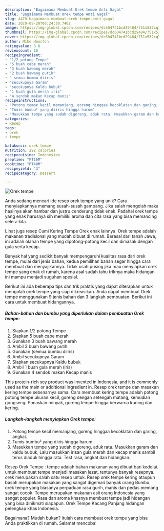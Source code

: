 ```yaml
---
description: "Bagaimana Membuat Orek tempe Anti Gagal"
title: "Bagaimana Membuat Orek tempe Anti Gagal"
slug: 4470-bagaimana-membuat-orek-tempe-anti-gagal
date: 2020-08-20T06:24:30.746Z
image: https://img-global.cpcdn.com/recipes/dc604741bcd29484/751x532cq70/orek-tempe-foto-resep-utama.jpg
thumbnail: https://img-global.cpcdn.com/recipes/dc604741bcd29484/751x532cq70/orek-tempe-foto-resep-utama.jpg
cover: https://img-global.cpcdn.com/recipes/dc604741bcd29484/751x532cq70/orek-tempe-foto-resep-utama.jpg
author: Mike Houston
ratingvalue: 3.8
reviewcount: 10
recipeingredient:
- "1/2 potong Tempe"
- "5 buah cabe merah"
- "3 buah bawang merah"
- "2 buah bawang putih"
- " semua bumbu diiris"
- "secukupnya Garam"
- "secukupnya Kaldu bubuk"
- "1 buah gula merah iris"
- "4 sendok makan Kecap manis"
recipeinstructions:
- "Potong tempe kecil memanjang, goreng hinggaa kecoklatan dan garing, angkat."
- "Tumis bumbu² yang diiris hingga harum"
- "Masukkan tempe yang sudah digoreng, aduk rata. Masukkan garam dan kaldu bubuk, Lalu masukkan irisan gula merah dan kecap manis sambil terus diaduk hingga rata. Test rasa, angkat dan hidangkan."
categories:
- Resep
tags:
- orek
- tempe

katakunci: orek tempe 
nutrition: 292 calories
recipecuisine: Indonesian
preptime: "PT16M"
cooktime: "PT48M"
recipeyield: "3"
recipecategory: Dessert

---
```



![Orek tempe](https://img-global.cpcdn.com/recipes/dc604741bcd29484/751x532cq70/orek-tempe-foto-resep-utama.jpg)

Anda sedang mencari ide resep orek tempe yang unik? Cara menyiapkannya memang susah-susah gampang. Jika salah mengolah maka hasilnya akan hambar dan justru cenderung tidak enak. Padahal orek tempe yang enak harusnya sih memiliki aroma dan cita rasa yang bisa memancing selera kita.

Lihat juga resep Cumi Kering Tempe Orek enak lainnya. Orek tempe adalah makanan tradisional yang mudah dibuat di rumah. Berasal dari tanah Jawa, ini adalah olahan tempe yang dipotong-potong kecil dan dimasak dengan gula serta kecap.

Banyak hal yang sedikit banyak mempengaruhi kualitas rasa dari orek tempe, mulai dari jenis bahan, kedua pemilihan bahan segar hingga cara membuat dan menyajikannya. Tidak usah pusing jika mau menyiapkan orek tempe yang enak di rumah, karena asal sudah tahu triknya maka hidangan ini mampu menjadi suguhan spesial.


Berikut ini ada beberapa tips dan trik praktis yang dapat diterapkan untuk mengolah orek tempe yang siap dikreasikan. Anda dapat membuat Orek tempe menggunakan 9 jenis bahan dan 3 langkah pembuatan. Berikut ini cara untuk membuat hidangannya.

<!--inarticleads1-->

##### Bahan-bahan dan bumbu yang diperlukan dalam pembuatan Orek tempe:

1. Siapkan 1/2 potong Tempe
1. Siapkan 5 buah cabe merah
1. Gunakan 3 buah bawang merah
1. Ambil 2 buah bawang putih
1. Gunakan  (semua bumbu diiris)
1. Ambil secukupnya Garam
1. Siapkan secukupnya Kaldu bubuk
1. Ambil 1 buah gula merah (iris)
1. Gunakan 4 sendok makan Kecap manis


This protein-rich soy product was invented in Indonesia, and it is commonly used as the main or additional ingredient in. Resep orek tempe dan masakan kering tempe sebenarnya sama. Cara membuat kering tempe adalah potong potong tempe ukuran kecil, goreng dengan setengah matang, kemudian gongseng. Panaskan minyak, goreng tempe hingga berwarna kuning dan kering. 

<!--inarticleads2-->

##### Langkah-langkah menyiapkan Orek tempe:

1. Potong tempe kecil memanjang, goreng hinggaa kecoklatan dan garing, angkat.
1. Tumis bumbu² yang diiris hingga harum
1. Masukkan tempe yang sudah digoreng, aduk rata. Masukkan garam dan kaldu bubuk, Lalu masukkan irisan gula merah dan kecap manis sambil terus diaduk hingga rata. Test rasa, angkat dan hidangkan.


Resep Orek Tempe : tempe adalah bahan makanan yang dibuat bari kedelai. untuk membuat tempe menjadi masakan lezat, tentunya banyak resepnya. orek merupakan salah satu resep untuk. Resep orek tempe kering ataupun basah merupakan masakan yang sangat digemari banyak orang Bumbu orek tempe yang biasanya perpaduan rasa gurih, manis dan pedas memang sangat cocok. Tempe merupakan makanan asli orang Indonesia yang sangat populer. Rasa dan aroma khasnya membuat tempe jadi hidangan yang bisa dinikmati siapapun. Orek Tempe Kacang Panjang hidangan pelengkap khas Indonesia. 

Bagaimana? Mudah bukan? Itulah cara membuat orek tempe yang bisa Anda praktikkan di rumah. Selamat mencoba!
